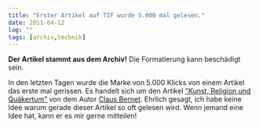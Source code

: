 ```yaml
---
title: "Erster Artikel auf TIF wurde 5.000 mal gelesen."
date: 2011-04-12
log: ""
tags: [archiv,technik]
---
```

**Der Artikel stammt aus dem Archiv!** Die Formatierung kann beschädigt sein.

In den letzten Tagen wurde die Marke von 5.000 Klicks von einem Artikel das erste mal gerissen. Es handelt sich um den Artikel <a href="http://www.the-independent-friend.de/?q=node/499">"Kunst, Religion und Quäkertum"</a> von dem Autor <a href="http://www.the-independent-friend.de/?q=user/4">Claus Bernet</a>. <!--break-->Ehrlich gesagt, ich habe keine Idee warum gerade dieser Artikel so oft gelesen wird. Wenn jemand eine Idee hat, kann er es mir gerne mitteilen!
